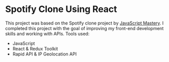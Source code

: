 <h1>Spotify Clone Using React</h1>
<p>
  
This project was based on the Spotify clone project by <a href="https://www.youtube.com/c/JavaScriptMastery">JavaScript Mastery</a>. I completed this project with the goal of improving my front-end development skills and working with APIs. Tools used:
  * JavaScript
  * React & Redux Toolkit
  * Rapid API & IP Geolocation API
  
</p>
